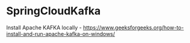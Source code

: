 # SpringCloudKafka

Install Apache KAFKA locally - https://www.geeksforgeeks.org/how-to-install-and-run-apache-kafka-on-windows/
